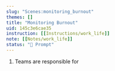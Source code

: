 ```yaml
---
slug: "Scenes:monitoring_burnout"
themes: []
title: "Monitoring Burnout"
uid: 145c3e6cae35
instruction: [[Instructions/work_life]]
note: [[Notes/work_life]]
status: "💬 Prompt"
---
```

1. Teams are responsible for
